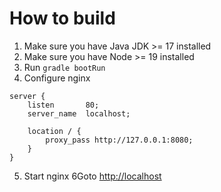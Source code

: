 # How to build

1. Make sure you have Java JDK >= 17 installed
2. Make sure you have Node >= 19 installed
3. Run `gradle bootRun`
4. Configure nginx
```
server {
    listen       80;
    server_name  localhost;

    location / {
        proxy_pass http://127.0.0.1:8080;
    }
}
```
5. Start nginx
6Goto [http://localhost](http://localhost)